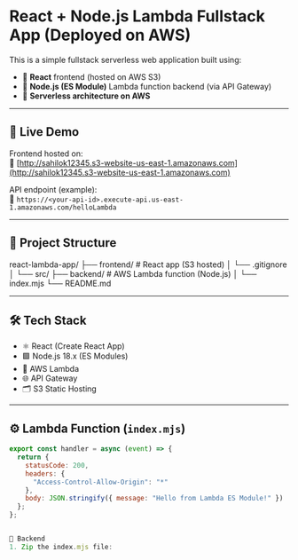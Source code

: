 # React + Node.js Lambda Fullstack App (Deployed on AWS)

This is a simple fullstack serverless web application built using:

- 🔹 **React** frontend (hosted on AWS S3)
- 🔹 **Node.js (ES Module)** Lambda function backend (via API Gateway)
- 🔹 **Serverless architecture on AWS**

---

## 🚀 Live Demo

Frontend hosted on:  
🔗 [http://sahilok12345.s3-website-us-east-1.amazonaws.com](http://sahilok12345.s3-website-us-east-1.amazonaws.com)

API endpoint (example):  
🔗 `https://<your-api-id>.execute-api.us-east-1.amazonaws.com/helloLambda`

---

## 📁 Project Structure

react-lambda-app/
├── frontend/ # React app (S3 hosted)
│ └── .gitignore
│ └── src/
├── backend/ # AWS Lambda function (Node.js)
│ └── index.mjs
└── README.md


---

## 🛠 Tech Stack

- ⚛️ React (Create React App)
- 🟩 Node.js 18.x (ES Modules)
- 🧬 AWS Lambda
- 🌐 API Gateway
- 🗂️ S3 Static Hosting

---

## ⚙️ Lambda Function (`index.mjs`)

```js
export const handler = async (event) => {
  return {
    statusCode: 200,
    headers: {
      "Access-Control-Allow-Origin": "*"
    },
    body: JSON.stringify({ message: "Hello from Lambda ES Module!" })
  };
};


🔹 Backend
1. Zip the index.mjs file:
